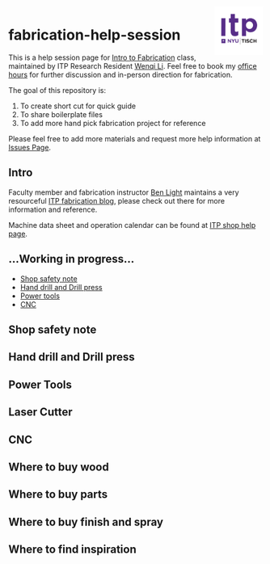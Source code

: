 <img src="https://github.com/wenqili/fabrication-help-session/blob/master/itp-icon.png" alt="Tisch ITP logo" title="Tisch ITP" align="right" height="96" width="96"/>

# fabrication-help-session

This is a help session page for [Intro to Fabrication](https://itp.nyu.edu/registration/CourseInfo.php?course_id=851) class, maintained by ITP Research Resident [Wenqi Li](www.wenqi.li). Feel free to book my [office hours](https://calendar.google.com/calendar/selfsched?sstoken=UUtNcDh4UGk1WHJ5fGRlZmF1bHR8NjE2ZDE3ZjQ1ZmU0NjUzMjkwYTJhZWJiMmM3MTIzYjM) for further discussion and in-person direction for fabrication.

The goal of this repository is:
1. To create short cut for quick guide
2. To share boilerplate files
3. To add more hand pick fabrication project for  reference

Please feel free to add more materials and request more help information at [Issues Page](https://github.com/wenqili/fabrication-help-session/issues).


## Intro
Faculty member and fabrication instructor [Ben Light](http://blightdesign.com/) maintains a very resourceful [ITP fabrication blog](https://itp.nyu.edu/fab/), please check out there for more information and reference.

Machine data sheet and operation calendar can be found at [ITP shop help page](http://shop.itp.nyu.edu/).


## ...Working in progress...


* [Shop safety note](#shop-satety-note)
* [Hand drill and Drill press](#hand-drill-and-drill-press)
* [Power tools](#power-tools)
* [CNC](#cnc)

## Shop safety note
## Hand drill and Drill press
## Power Tools
## Laser Cutter
## CNC
## Where to buy wood
## Where to buy parts
## Where to buy finish and spray
## Where to find inspiration
